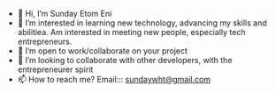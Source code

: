 - 👋 Hi, I’m Sunday Etom Eni
- 👀 I’m interested in learning new technology, advancing my skills and abilitiea. Am interested in meeting new people, especially tech entrepreneurs.
- 🌱 I’m open to work/collaborate on your project 
- 💞️ I’m looking to collaborate with other developers, with the entrepreneurer spirit
- 📫 How to reach me? Email::: sundaywht@gmail.com

<!---
etomeni/etomeni is a ✨ special ✨ repository because its `README.md` (this file) appears on your GitHub profile.
You can click the Preview link to take a look at your changes.
--->
